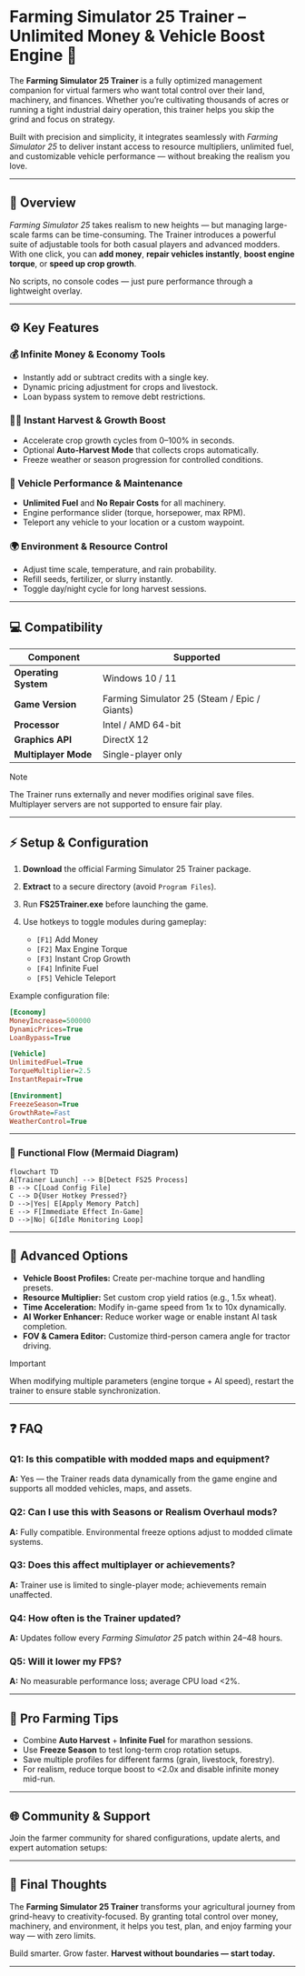 # Farming Simulator 25 Trainer – Unlimited Money & Vehicle Boost Engine 🚜

The **Farming Simulator 25 Trainer** is a fully optimized management companion for virtual farmers who want total control over their land, machinery, and finances. Whether you’re cultivating thousands of acres or running a tight industrial dairy operation, this trainer helps you skip the grind and focus on strategy.

Built with precision and simplicity, it integrates seamlessly with *Farming Simulator 25* to deliver instant access to resource multipliers, unlimited fuel, and customizable vehicle performance — without breaking the realism you love.

---

## 🌾 Overview

*Farming Simulator 25* takes realism to new heights — but managing large-scale farms can be time-consuming. The Trainer introduces a powerful suite of adjustable tools for both casual players and advanced modders. With one click, you can **add money**, **repair vehicles instantly**, **boost engine torque**, or **speed up crop growth**.

No scripts, no console codes — just pure performance through a lightweight overlay.

---

## ⚙️ Key Features

### 💰 Infinite Money & Economy Tools

* Instantly add or subtract credits with a single key.
* Dynamic pricing adjustment for crops and livestock.
* Loan bypass system to remove debt restrictions.

### 🧑‍🌾 Instant Harvest & Growth Boost

* Accelerate crop growth cycles from 0–100% in seconds.
* Optional **Auto-Harvest Mode** that collects crops automatically.
* Freeze weather or season progression for controlled conditions.

### 🚜 Vehicle Performance & Maintenance

* **Unlimited Fuel** and **No Repair Costs** for all machinery.
* Engine performance slider (torque, horsepower, max RPM).
* Teleport any vehicle to your location or a custom waypoint.

### 🌍 Environment & Resource Control

* Adjust time scale, temperature, and rain probability.
* Refill seeds, fertilizer, or slurry instantly.
* Toggle day/night cycle for long harvest sessions.

---

## 💻 Compatibility

| Component            | Supported                                    |
| -------------------- | -------------------------------------------- |
| **Operating System** | Windows 10 / 11                              |
| **Game Version**     | Farming Simulator 25 (Steam / Epic / Giants) |
| **Processor**        | Intel / AMD 64-bit                           |
| **Graphics API**     | DirectX 12                                   |
| **Multiplayer Mode** | Single-player only                           |

> [!NOTE]
> The Trainer runs externally and never modifies original save files. Multiplayer servers are not supported to ensure fair play.

---

## ⚡️ Setup & Configuration

1. **Download** the official Farming Simulator 25 Trainer package.
2. **Extract** to a secure directory (avoid `Program Files`).
3. Run **FS25Trainer.exe** before launching the game.
4. Use hotkeys to toggle modules during gameplay:

   * `[F1]` Add Money
   * `[F2]` Max Engine Torque
   * `[F3]` Instant Crop Growth
   * `[F4]` Infinite Fuel
   * `[F5]` Vehicle Teleport

Example configuration file:

```ini
[Economy]
MoneyIncrease=500000
DynamicPrices=True
LoanBypass=True

[Vehicle]
UnlimitedFuel=True
TorqueMultiplier=2.5
InstantRepair=True

[Environment]
FreezeSeason=True
GrowthRate=Fast
WeatherControl=True
```

---

### 🧭 Functional Flow (Mermaid Diagram)

```mermaid
flowchart TD
A[Trainer Launch] --> B[Detect FS25 Process]
B --> C[Load Config File]
C --> D{User Hotkey Pressed?}
D -->|Yes| E[Apply Memory Patch]
E --> F[Immediate Effect In-Game]
D -->|No| G[Idle Monitoring Loop]
```

---

## 🧰 Advanced Options

* **Vehicle Boost Profiles:** Create per-machine torque and handling presets.
* **Resource Multiplier:** Set custom crop yield ratios (e.g., 1.5x wheat).
* **Time Acceleration:** Modify in-game speed from 1x to 10x dynamically.
* **AI Worker Enhancer:** Reduce worker wage or enable instant AI task completion.
* **FOV & Camera Editor:** Customize third-person camera angle for tractor driving.

> [!IMPORTANT]
> When modifying multiple parameters (engine torque + AI speed), restart the trainer to ensure stable synchronization.

---

## ❓ FAQ

### **Q1: Is this compatible with modded maps and equipment?**

**A:** Yes — the Trainer reads data dynamically from the game engine and supports all modded vehicles, maps, and assets.

### **Q2: Can I use this with Seasons or Realism Overhaul mods?**

**A:** Fully compatible. Environmental freeze options adjust to modded climate systems.

### **Q3: Does this affect multiplayer or achievements?**

**A:** Trainer use is limited to single-player mode; achievements remain unaffected.

### **Q4: How often is the Trainer updated?**

**A:** Updates follow every *Farming Simulator 25* patch within 24–48 hours.

### **Q5: Will it lower my FPS?**

**A:** No measurable performance loss; average CPU load <2%.

---

## 🌾 Pro Farming Tips

* Combine **Auto Harvest** + **Infinite Fuel** for marathon sessions.
* Use **Freeze Season** to test long-term crop rotation setups.
* Save multiple profiles for different farms (grain, livestock, forestry).
* For realism, reduce torque boost to <2.0x and disable infinite money mid-run.

---

## 🌐 Community & Support

Join the farmer community for shared configurations, update alerts, and expert automation setups:

---

## 🚀 Final Thoughts

The **Farming Simulator 25 Trainer** transforms your agricultural journey from grind-heavy to creativity-focused. By granting total control over money, machinery, and environment, it helps you test, plan, and enjoy farming your way — with zero limits.

Build smarter. Grow faster. **Harvest without boundaries — start today.**

---
